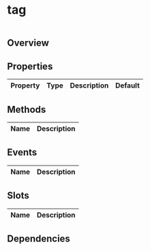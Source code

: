 # tag

```html

```

## Overview

## Properties
| Property   | Type                                          | Description                                | Default   |
|------------|-----------------------------------------------|--------------------------------------------|-----------|

## Methods
| Name      | Description                           |
|-----------|---------------------------------------|

## Events
| Name      | Description                                    |
|-----------|------------------------------------------------|

## Slots
| Name | Description                           |
|------|---------------------------------------|

## Dependencies
